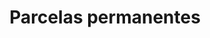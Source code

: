 ---
layout: home
klass: compositionBlocks
title: Parcelas permanentes
description: 
background: assets/images/DSC00571.jpeg
imageLicense: Riley P. Fortier
height: 80hv
navbar:
    color: white
    hasWhiteText: false
    floating: true
composition:
  - type: heroImage
  - type: split
    data: permanent-plots.SDTF
  - type: split
    data: permanent-plots.SNSM
permalink: /es/permanent-plots
lang-ref: permanent-plots
---
